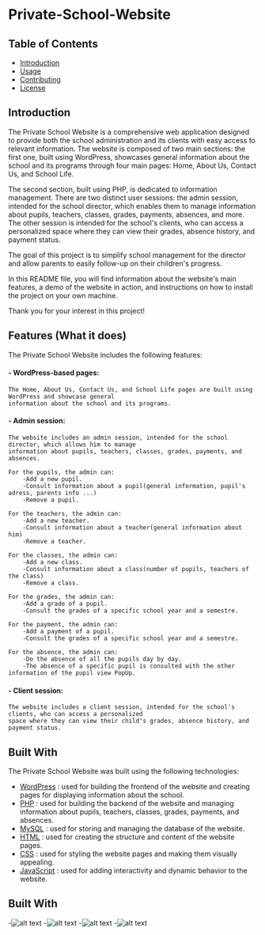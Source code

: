 <head>
  <link rel="stylesheet" href="https://cdnjs.cloudflare.com/ajax/libs/font-awesome/5.15.3/css/all.min.css" integrity="sha512-dScyF7Y+k0+yJUEjUP/GUGdIpZP7t0JzQh1V7K1Dv0/W0o4pQLhB4/HVQ2tXKz7m8nTXEJ+j7cYKFpKu4omVw==" crossorigin="anonymous" referrerpolicy="no-referrer" />
</head>


# Private-School-Website

## Table of Contents

- [Introduction](#introduction)
- [Usage](#usage)
- [Contributing](#contributing)
- [License](#license)

## Introduction

The Private School Website is a comprehensive web application designed to provide both the school administration and its clients with easy access to relevant information. The website is composed of two main sections: the first one, built using WordPress, showcases general information about the school and its programs through four main pages: Home, About Us, Contact Us, and School Life.

The second section, built using PHP, is dedicated to information management. There are two distinct user sessions: the admin session, intended for the school director, which enables them to manage information about pupils, teachers, classes, grades, payments, absences, and more. The other session is intended for the school's clients, who can access a personalized space where they can view their grades, absence history, and payment status.

The goal of this project is to simplify school management for the director and allow parents to easily follow-up on their children's progress.

In this README file, you will find information about the website's main features, a demo of the website in action, and instructions on how to install the project on your own machine.

Thank you for your interest in this project!



## Features (What it does)

The Private School Website includes the following features:

#### - WordPress-based pages:
    The Home, About Us, Contact Us, and School Life pages are built using WordPress and showcase general 
    information about the school and its programs.


#### - Admin session:
    The website includes an admin session, intended for the school director, which allows him to manage
    information about pupils, teachers, classes, grades, payments, and absences.

    For the pupils, the admin can:
        -Add a new pupil.
        -Consult information about a pupil(general information, pupil's adress, parents info ...)
        -Remove a pupil.

    For the teachers, the admin can:
        -Add a new teacher.
        -Consult information about a teacher(general information about him)
        -Remove a teacher.

    For the classes, the admin can:
        -Add a new class.
        -Consult information about a class(number of pupils, teachers of the class)
        -Remove a class.

    For the grades, the admin can:
        -Add a grade of a pupil.
        -Consult the grades of a specific school year and a semestre.

    For the payment, the admin can:
        -Add a payment of a pupil.
        -Consult the grades of a specific school year and a semestre.

    For the absence, the admin can:
        -Do the absence of all the pupils day by day.
        -The absence of a specific pupil is consulted with the other information of the pupil view PopUp.



#### - Client session:
    The website includes a client session, intended for the school's clients, who can access a personalized 
    space where they can view their child's grades, absence history, and payment status.



## Built With

The Private School Website was built using the following technologies:

- [WordPress](https://wordpress.org/) <i class="fab fa-wordpress fa-lg"></i>: used for building the frontend of the website and creating pages for displaying information about the school.
- [PHP](https://www.php.net/) <i class="fab fa-php fa-lg"></i>: used for building the backend of the website and managing information about pupils, teachers, classes, grades, payments, and absences.
- [MySQL](https://www.mysql.com/) <i class="fas fa-database fa-lg"></i>: used for storing and managing the database of the website.
- [HTML](https://developer.mozilla.org/en-US/docs/Web/HTML) <i class="fab fa-html5 fa-lg"></i>: used for creating the structure and content of the website pages.
- [CSS](https://developer.mozilla.org/en-US/docs/Web/CSS) <i class="fab fa-css3-alt fa-lg"></i>: used for styling the website pages and making them visually appealing.
- [JavaScript](https://developer.mozilla.org/en-US/docs/Web/JavaScript) <i class="fab fa-js fa-lg"></i>: used for adding interactivity and dynamic behavior to the website.







## Built With


-![alt text](https://img.shields.io/badge/JavaScript-967F21?style=for-the-badge&logo=html)
-![alt text](https://img.shields.io/badge/JavaScript-967F21?style=for-the-badge&logo=CSS)
-![alt text](https://img.shields.io/badge/JavaScript-967F21?style=for-the-badge&logo=Bootstrap)
-![alt text](https://img.shields.io/badge/JavaScript-967F21?style=for-the-badge&logo=JavaScript)















